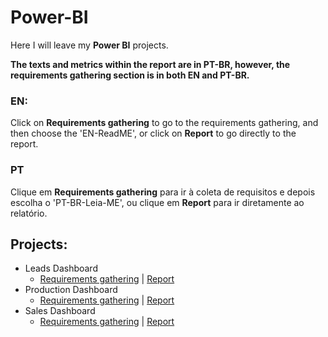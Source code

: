 # Power-BI
Here I will leave my **Power BI** projects.

**The texts and metrics within the report are in PT-BR, however, the requirements gathering section is in both EN and PT-BR.**
### EN:
Click on **Requirements gathering** to go to the requirements gathering, and then choose the 'EN-ReadME', or click on **Report** to go directly to the report.

### PT
Clique em **Requirements gathering** para ir à coleta de requisitos e depois escolha o 'PT-BR-Leia-ME', ou clique em **Report** para ir diretamente ao relatório.

## Projects:
- Leads Dashboard
   - [Requirements gathering](https://github.com/BrunoFelipeCB/Power-BI/tree/main/Leads%20Dashboard) | [Report](https://app.powerbi.com/view?r=eyJrIjoiZDBlYzFmYTQtYThhNi00YzkxLWJjNDMtZmM3M2Q3OWRlZDIwIiwidCI6ImZhN2FiZjMwLTExNzgtNDAyYy1hNDdhLTlmNzA3YWJmMDFhYSJ9 )
- Production Dashboard
   - [Requirements gathering](https://github.com/BrunoFelipeCB/Power-BI/tree/main/Production%20Dashboard) | [Report](https://app.powerbi.com/groups/me/reports/574b307c-0aad-419e-abff-1d91c44fd27f/ReportSection?experience=power-bi )
- Sales Dashboard
   - [Requirements gathering](https://github.com/BrunoFelipeCB/Vendas) | [Report](https://app.powerbi.com/groups/me/reports/d745d77d-07be-4c1d-9f85-d8de4857fbc2/ReportSection?experience=power-bi) 
 


  
